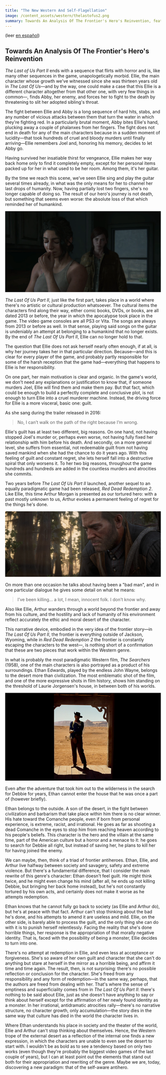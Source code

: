 ```yaml
---
title: "The New Western And Self-Flagellation"
image: /content_assets/western/thelastofus2.png
summary: Towards An Analysis Of The Frontier's Hero's Reinvention, featuring The Last of Us Part II, Red Dead Redemption 2, and The Searchers.
---
```


(leer [en español](/el-nuevo-western-y-la-autoflagelacion))

## Towards An Analysis Of The Frontier's Hero's Reinvention

*The Last of Us Part II* ends with a sequence that flirts with horror and is, like many other sequences in the game, unapologetically morbid. Ellie, the main character whose growth we've witnessed since she was thirteen years old in *The Last Of Us*—and by the way, one could make a case that this Ellie is a different character altogether from that other one, with very few things in common—, finds Abby, her enemy, and forces her to fight to the death by threatening to slit her adopted sibling's throat.
<!--more-->
The fight between Ellie and Abby is a long sequence of hard hits, stabs, and any number of vicious attacks between them that turn the water in which they're fighting red. In a particularly brutal moment, Abby bites Ellie's hand, plucking away a couple of phalanxes from her fingers. The fight does not end in death for any of the main characters because in a sudden moment of lucidity—that took hundreds of cruel and bloody murders until finally arriving—Ellie remembers Joel and, honoring his memory, decides to let Abby go.

Having survived her insatiable thirst for vengeance, Ellie makes her way back home only to find it completely empty, except for her personal items packed up for her in what used to be her room. Among them, it's her guitar.

By the time we reach this scene, we've seen Ellie sing and play the guitar several times already, in what was the only means for her to channel her last drops of humanity. Now, having partially lost two fingers, she's no longer capable of doing so. The result of our hero's journey is not death, but something that seems even worse: the absolute loss of that which reminded her of humankind.

![The Last of Us Part II](/content_assets/western/thelastofus2.png)

*The Last Of Us Part II*, just like the first part, takes place in a world where there's no artistic or cultural production whatsoever. The cultural items the characters find along their way, either comic books, DVDs, or books, are all dated 2013 or before, the year in which the apocalypse took place in the game. The video game consoles are all PS3 or Vita. The songs are always from 2013 or before as well. In that sense, playing said songs on the guitar is undeniably an attempt at belonging to a humankind that no longer exists. By the end of *The Last Of Us Part II*, Ellie can no longer hold to that.

The question that Ellie does not ask herself nearly often enough, if at all, is why her journey takes her in that particular direction. Because—and this is clear for every player of the game, and probably partly responsible for some of the harsh reception that the game had—everything that happens to Ellie is her responsibility.

On one part, her main motivation is clear and organic. In the game's world, we don't need any explanations or justification to know that, if someone murders Joel, Ellie will find them and make them pay. But that fact, which could be enough to build a perfectly complete and conclusive plot, is not enough to turn Ellie into a cruel murderer machine. Instead, the driving force for Ellie is a more visceral, basic one: guilt.

As she sang during the trailer released in 2016:

> No, I can’t walk on the path of the right because I’m wrong.

Ellie's guilt has at least two different, big reasons. On one hand, not having stopped Joel's murder or, perhaps even worse, not having fully fixed her relationship with him before his death. And secondly, on a more general level, she suffers from essential, not redeemable guilt from not having saved mankind when she had the chance to do it years ago. With this feeling of guilt and constant regret, she lets herself fall into a destructive spiral that only worsens it. To her two big reasons, throughout the game hundreds and hundreds are added in the countless murders and atrocities she commits.

Two years before *The Last Of Us Part II* launched, another sequel to an equally paradigmatic game had been released, *Red Dead Redemption 2*. Like Ellie, this time Arthur Morgan is presented as our tortured hero: with a past mostly unknown to us, Arthur evokes a permanent feeling of regret for the things he's done.

![Red Dead Redemption 2](/content_assets/western/rdr2.png)

On more than one occasion he talks about having been a "bad man", and in one particular dialogue he gives some detail on what he means:

> I’ve been killing... a lot, I mean, innocent folk. I don’t know why.

Also like Ellie, Arthur wanders through a world beyond the frontier and away from his culture, and the hostility and lack of humanity of his environment reflect accurately the ethic and moral desert of the character.

This narrative device, embodied in the very idea of the frontier story—in *The Last Of Us Part II*, the frontier is everything outside of Jackson, Wyoming, while in *Red Dead Redemption 2* the frontier is constantly escaping the characters to the west—, is nothing short of a confirmation that these are two pieces that work within the Western genre.

In what is probably the most paradigmatic Western film, *The Searchers* (1958), one of the main characters is also portrayed as a product of his surroundings. Ethan Edwards, played by the endless John Wayne, belongs to the desert more than civilization. The most emblematic shot of the film, and one of the more expressive shots in film history, shows him standing on the threshold of Laurie Jorgensen's house, in between both of his worlds.

![The Searchers](/content_assets/western/searchers.jpeg)

Even after the adventure that took him out to the wilderness in the search for Debbie for years, Ethan cannot enter the house that he was once a part of (however briefly).

Ethan belongs to the outside. A son of the desert, in the fight between civilization and barbarism that take place within him there is no clear winner. His hate toward the Comanche people, even if born from personal experience, is extreme, racist, and irrational. He goes as far as shooting a dead Comanche in the eyes to stop him from reaching heaven according to his people's beliefs. This character is the hero and the villain at the same time, part of the American culture but a horror and a menace to it: he goes to search for Debbie all right, but instead of saving her, he plans to kill her for having joined the enemy.

We can maybe, then, think of a triad of frontier antiheroes. Ethan, Ellie, and Arthur live halfway between society and savagery, safety and extreme violence. But there's a fundamental difference, that I consider the main rewrite of this genre's character: Ethan doesn't feel guilt. He might think twice, and he might even change his mind (after all, he ends up not killing Debbie, but bringing her back home instead), but he's not constantly tortured by his own acts, and certainly does not make it worse as he attempts redemption.

Ethan knows that he cannot fully go back to society (as Ellie and Arthur do), but he's at peace with that fact. Arthur can't stop thinking about the bad he's done, and his attempts to amend it are useless and mild. Ellie, on the other side, is barely able to process the guilt, and the only thing she can do with it is to punish herself relentlessly. Facing the reality that she's done horrible things, her response is the appropriation of that morally negative identity. That is, faced with the possibility of being a monster, Ellie decides to turn into one.

There's no attempt at redemption in Ellie, and even less at acceptance or forgiveness. She's so aware of her own guilt and character that she can't do anything but stare at herself in the mirror as a horrible being, and affirm it time and time again. The result, then, is not surprising: there's no possible reflection or conclusion for the character. She's freed from any responsibility and any form of redemption—in the same way, perhaps, that the authors are freed from dealing with her. That's where the sense of emptiness and superficiality comes from in *The Last Of Us Part II*: there's nothing to be said about Ellie, just as she doesn't have anything to say or think about herself except for the affirmation of her newly found identity as a monster. In her irrational, antidramatic atrocities rally—there's no narrative structure, no character growth, only accumulation—the story dies in the same way that culture has died in the world the character lives in. 

Where Ethan understands his place in society and the theater of the world, Ellie and Arthur can't stop thinking about themselves. Hence, the Western trope of the external desert as a reflection of the internal one finds a new expression, in which the characters are unable to even see the desert to start with. I wouldn't be as bold as to see a tendency based on only two works (even though they're probably the biggest video games of the last couple of years), but I can at least point out the elements that stand out both for their appropriation and rewriting of the genre. Maybe we are, today, discovering a new paradigm: that of the self-aware antihero.
















